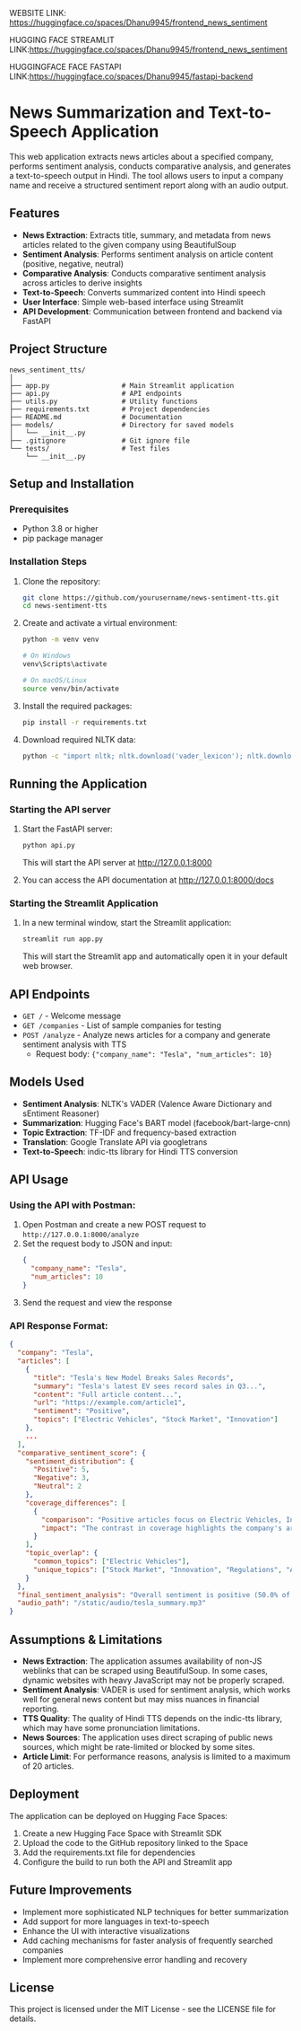 WEBSITE LINK: https://huggingface.co/spaces/Dhanu9945/frontend_news_sentiment

HUGGING FACE STREAMLIT LINK:https://huggingface.co/spaces/Dhanu9945/frontend_news_sentiment

HUGGINGFACE FACE FASTAPI LINK:https://huggingface.co/spaces/Dhanu9945/fastapi-backend

# News Summarization and Text-to-Speech Application

This web application extracts news articles about a specified company, performs sentiment analysis, conducts comparative analysis, and generates a text-to-speech output in Hindi. The tool allows users to input a company name and receive a structured sentiment report along with an audio output.

## Features

- **News Extraction**: Extracts title, summary, and metadata from news articles related to the given company using BeautifulSoup
- **Sentiment Analysis**: Performs sentiment analysis on article content (positive, negative, neutral)
- **Comparative Analysis**: Conducts comparative sentiment analysis across articles to derive insights
- **Text-to-Speech**: Converts summarized content into Hindi speech
- **User Interface**: Simple web-based interface using Streamlit
- **API Development**: Communication between frontend and backend via FastAPI

## Project Structure

```
news_sentiment_tts/
│
├── app.py                  # Main Streamlit application
├── api.py                  # API endpoints
├── utils.py                # Utility functions
├── requirements.txt        # Project dependencies
├── README.md               # Documentation
├── models/                 # Directory for saved models
│   └── __init__.py
├── .gitignore              # Git ignore file
└── tests/                  # Test files
    └── __init__.py
```

## Setup and Installation

### Prerequisites

- Python 3.8 or higher
- pip package manager

### Installation Steps

1. Clone the repository:
   ```bash
   git clone https://github.com/yourusername/news-sentiment-tts.git
   cd news-sentiment-tts
   ```

2. Create and activate a virtual environment:
   ```bash
   python -m venv venv
   
   # On Windows
   venv\Scripts\activate
   
   # On macOS/Linux
   source venv/bin/activate
   ```

3. Install the required packages:
   ```bash
   pip install -r requirements.txt
   ```

4. Download required NLTK data:
   ```bash
   python -c "import nltk; nltk.download('vader_lexicon'); nltk.download('punkt'); nltk.download('stopwords')"
   ```

## Running the Application

### Starting the API server

1. Start the FastAPI server:
   ```bash
   python api.py
   ```
   This will start the API server at http://127.0.0.1:8000

2. You can access the API documentation at http://127.0.0.1:8000/docs

### Starting the Streamlit Application

1. In a new terminal window, start the Streamlit application:
   ```bash
   streamlit run app.py
   ```
   This will start the Streamlit app and automatically open it in your default web browser.

## API Endpoints

- `GET /` - Welcome message
- `GET /companies` - List of sample companies for testing
- `POST /analyze` - Analyze news articles for a company and generate sentiment analysis with TTS
  - Request body: `{"company_name": "Tesla", "num_articles": 10}`

## Models Used

- **Sentiment Analysis**: NLTK's VADER (Valence Aware Dictionary and sEntiment Reasoner)
- **Summarization**: Hugging Face's BART model (facebook/bart-large-cnn)
- **Topic Extraction**: TF-IDF and frequency-based extraction
- **Translation**: Google Translate API via googletrans
- **Text-to-Speech**: indic-tts library for Hindi TTS conversion

## API Usage

### Using the API with Postman:

1. Open Postman and create a new POST request to `http://127.0.0.1:8000/analyze`
2. Set the request body to JSON and input:
   ```json
   {
     "company_name": "Tesla",
     "num_articles": 10
   }
   ```
3. Send the request and view the response

### API Response Format:

```json
{
  "company": "Tesla",
  "articles": [
    {
      "title": "Tesla's New Model Breaks Sales Records",
      "summary": "Tesla's latest EV sees record sales in Q3...",
      "content": "Full article content...",
      "url": "https://example.com/article1",
      "sentiment": "Positive",
      "topics": ["Electric Vehicles", "Stock Market", "Innovation"]
    },
    ...
  ],
  "comparative_sentiment_score": {
    "sentiment_distribution": {
      "Positive": 5,
      "Negative": 3,
      "Neutral": 2
    },
    "coverage_differences": [
      {
        "comparison": "Positive articles focus on Electric Vehicles, Innovation, while negative articles discuss Regulations, Autonomous Vehicles.",
        "impact": "The contrast in coverage highlights the company's areas of strength and challenges."
      }
    ],
    "topic_overlap": {
      "common_topics": ["Electric Vehicles"],
      "unique_topics": ["Stock Market", "Innovation", "Regulations", "Autonomous Vehicles"]
    }
  },
  "final_sentiment_analysis": "Overall sentiment is positive (50.0% of articles), suggesting favorable news coverage.",
  "audio_path": "/static/audio/tesla_summary.mp3"
}
```

## Assumptions & Limitations

- **News Extraction**: The application assumes availability of non-JS weblinks that can be scraped using BeautifulSoup. In some cases, dynamic websites with heavy JavaScript may not be properly scraped.
- **Sentiment Analysis**: VADER is used for sentiment analysis, which works well for general news content but may miss nuances in financial reporting.
- **TTS Quality**: The quality of Hindi TTS depends on the indic-tts library, which may have some pronunciation limitations.
- **News Sources**: The application uses direct scraping of public news sources, which might be rate-limited or blocked by some sites.
- **Article Limit**: For performance reasons, analysis is limited to a maximum of 20 articles.

## Deployment

The application can be deployed on Hugging Face Spaces:

1. Create a new Hugging Face Space with Streamlit SDK
2. Upload the code to the GitHub repository linked to the Space
3. Add the requirements.txt file for dependencies
4. Configure the build to run both the API and Streamlit app

## Future Improvements

- Implement more sophisticated NLP techniques for better summarization
- Add support for more languages in text-to-speech
- Enhance the UI with interactive visualizations
- Add caching mechanisms for faster analysis of frequently searched companies
- Implement more comprehensive error handling and recovery

## License

This project is licensed under the MIT License - see the LICENSE file for details.
